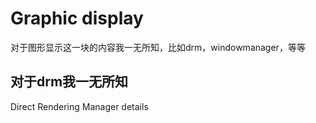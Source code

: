 # Graphic display

对于图形显示这一块的内容我一无所知，比如drm，windowmanager，等等

## 对于drm我一无所知
Direct Rendering Manager details
